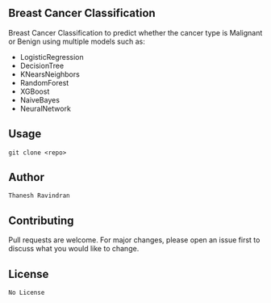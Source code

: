 ## Breast Cancer Classification

Breast Cancer Classification to predict whether the cancer type is Malignant or Benign using multiple models such as:

- LogisticRegression
- DecisionTree
- KNearsNeighbors
- RandomForest
- XGBoost
- NaiveBayes
- NeuralNetwork

## Usage

```
git clone <repo>
```

## Author

```
Thanesh Ravindran
```

## Contributing

Pull requests are welcome. For major changes, please open an issue first
to discuss what you would like to change.

## License

```
No License
```
